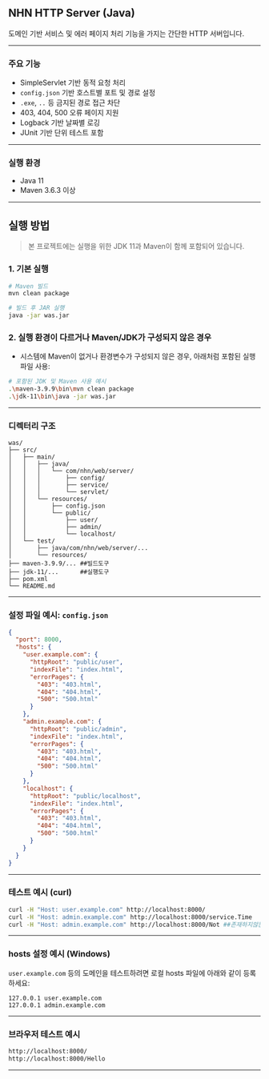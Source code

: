 ## NHN HTTP Server (Java)

도메인 기반 서비스 및 에러 페이지 처리 기능을 가지는 간단한 HTTP 서버입니다.

---

### 주요 기능

* SimpleServlet 기반 동적 요청 처리
* `config.json` 기반 호스트별 포트 및 경로 설정
* `.exe`, `..` 등 금지된 경로 접근 차단
* 403, 404, 500 오류 페이지 지원
* Logback 기반 날짜별 로깅
* JUnit 기반 단위 테스트 포함

---

### 실행 환경

* Java 11
* Maven 3.6.3 이상

---

## 실행 방법

>  본 프로젝트에는 실행을 위한 JDK 11과 Maven이 함께 포함되어 있습니다.

### 1. 기본 실행

```bash
# Maven 빌드
mvn clean package

# 빌드 후 JAR 실행
java -jar was.jar
```

### 2. 실행 환경이 다르거나 Maven/JDK가 구성되지 않은 경우

- 시스템에 Maven이 없거나 환경변수가 구성되지 않은 경우, 아래처럼 포함된 실행 파일 사용:

```bash
# 포함된 JDK 및 Maven 사용 예시 
.\maven-3.9.9\bin\mvn clean package
.\jdk-11\bin\java -jar was.jar

```
---

### 디렉터리 구조

```
was/
├── src/
│   ├── main/
│   │   ├── java/
│   │   │   └── com/nhn/web/server/
│   │   │       ├── config/
│   │   │       ├── service/
│   │   │       └── servlet/
│   │   └── resources/
│   │       ├── config.json
│   │       └── public/
│   │           ├── user/
│   │           ├── admin/
│   │           └── localhost/
│   └── test/
│       ├── java/com/nhn/web/server/...
│       └── resources/
├── maven-3.9.9/... ##빌드도구
├── jdk-11/...      ##실행도구
├── pom.xml
└── README.md

```

---

### 설정 파일 예시: `config.json`

```json
{
  "port": 8000,
  "hosts": {
    "user.example.com": {
      "httpRoot": "public/user",
      "indexFile": "index.html",
      "errorPages": {
        "403": "403.html",
        "404": "404.html",
        "500": "500.html"
      }
    },
    "admin.example.com": {
      "httpRoot": "public/admin",
      "indexFile": "index.html",
      "errorPages": {
        "403": "403.html",
        "404": "404.html",
        "500": "500.html"
      }
    },
    "localhost": {
      "httpRoot": "public/localhost",
      "indexFile": "index.html",
      "errorPages": {
        "403": "403.html",
        "404": "404.html",
        "500": "500.html"
      }
    }
  }
}
```

---

### 테스트 예시 (curl)

```bash
curl -H "Host: user.example.com" http://localhost:8000/
curl -H "Host: admin.example.com" http://localhost:8000/service.Time
curl -H "Host: admin.example.com" http://localhost:8000/Not ##존재하지않는 파일테스트
```

---

### hosts 설정 예시 (Windows)

`user.example.com` 등의 도메인을 테스트하려면 로컬 hosts 파일에 아래와 같이 등록하세요:

```
127.0.0.1 user.example.com
127.0.0.1 admin.example.com
```

---

### 브라우저 테스트 예시

```bash
http://localhost:8000/
http://localhost:8000/Hello
```

---
